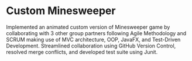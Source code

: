 # Custom Minesweeper
 Implemented an animated custom version of Minesweeper game by collaborating with 3 other group partners following Agile Methodology and SCRUM making use of MVC architecture, OOP, JavaFX, and Test-Driven Development. Streamlined collaboration using GitHub Version Control, resolved merge conflicts, and developed test suite using Junit.
